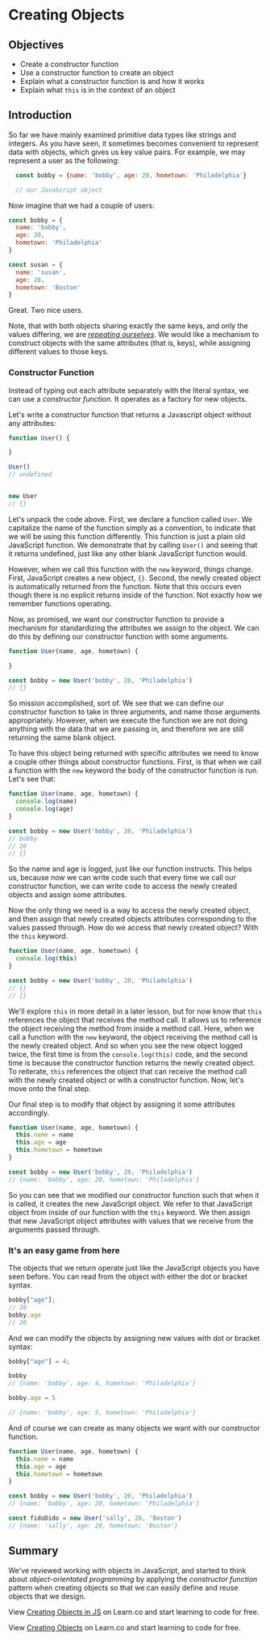 # Creating Objects

## Objectives
+ Create a constructor function
+ Use a constructor function to create an object
+ Explain what a constructor function is and how it works
+ Explain what `this` is in the context of an object

## Introduction

So far we have mainly examined primitive data types like strings and integers.  As you have seen, it sometimes becomes convenient to represent data with objects, which gives us key value pairs. For example, we may represent a user as the following:

```javascript
  const bobby = {name: 'bobby', age: 20, hometown: 'Philadelphia'}

  // our JavaScript object
````

Now imagine that we had a couple of users:

```js
const bobby = {
  name: 'bobby',
  age: 20,
  hometown: 'Philadelphia'
}

const susan = {
  name: 'susan',
  age: 28,
  hometown: 'Boston'
}

```

Great. Two nice users.

Note, that with both objects sharing exactly the same keys, and only the values differing, we are *[repeating ourselves](https://en.wikipedia.org/wiki/Don%27t_repeat_yourself)*.  We would like a mechanism to construct objects with the same attributes (that is, keys), while assigning different values to those keys.   

### Constructor Function

Instead of typing out each attribute separately with the literal syntax, we can use a *constructor function*.  It operates as a factory for new objects.

Let's write a constructor function that returns a Javascript object without any attributes:

```js
function User() {

}

User()
// undefined


new User
// {}
```

Let's unpack the code above.  First, we declare a function called `User`.  We capitalize the name of the function simply as a convention, to indicate that we will be using this function differently.  This function is just a plain old JavaScript function.  We demonstrate that by calling `User()` and seeing that it returns undefined, just like any other blank JavaScript function would.  

However, when we call this function with the `new` keyword, things change.  First, JavaScript creates a new object, `{}`.  Second, the newly created object is automatically returned from the function.  Note that this occurs even though there is no explicit returns inside of the function.  Not exactly how we remember functions operating.  

Now, as promised, we want our constructor function to provide a mechanism for standardizing the attributes we assign to the object.  We can do this by defining our constructor function with some arguments.

```js
function User(name, age, hometown) {

}

const bobby = new User('bobby', 20, 'Philadelphia')
// {}
```

So mission accomplished, sort of.  We see that we can define our constructor function to take in three arguments, and name those arguments appropriately.  However, when we execute the function we are not doing anything with the data that we are passing in, and therefore we are still returning the same blank object.  

To have this object being returned with specific attributes we need to know a couple other things about constructor functions. First, is that when we call a function with the `new` keyword the body of the constructor function is run.  Let's see that:

```js
function User(name, age, hometown) {
  console.log(name)
  console.log(age)
}

const bobby = new User('bobby', 20, 'Philadelphia')
// bobby
// 20
// {}
```

So the name and age is logged, just like our function instructs.  This helps us, because now we can write code such that every time we call our constructor function, we can write code to access the newly created objects and assign some attributes.

Now the only thing we need is a way to access the newly created object, and then assign that newly created objects attributes corresponding to the values passed through.  How do we access that newly created object?  With the `this` keyword.

```js
function User(name, age, hometown) {
  console.log(this)
}

const bobby = new User('bobby', 20, 'Philadelphia')
// {}
// {}
```

We'll explore `this` in more detail in a later lesson, but for now know that `this` references the object that receives the method call.  It allows us to reference the object receiving the method from inside a method call.  Here, when we call a function with the `new` keyword, the object receiving the method call is the newly created object.  And so when you see the new object logged twice, the first time is from the `console.log(this)` code, and the second time is because the constructor function returns the newly created object.  To reiterate, `this` references the object that can receive the method call with the newly created object or with a constructor function. Now, let's move onto the final step.  

Our final step is to modify that object by assigning it some attributes accordingly.   

```js
function User(name, age, hometown) {
  this.name = name
  this.age = age
  this.hometown = hometown
}

const bobby = new User('bobby', 20, 'Philadelphia')
// {name: 'bobby', age: 20, hometown: 'Philadelphia'}
```
So you can see that we modified our constructor function such that when it is called, it creates the new JavaScript object.  We refer to that JavaScript object from inside of our function with the `this` keyword.  We then assign that new JavaScript object attributes with values that we receive from the arguments passed through.

### It's an easy game from here

The objects that we return operate just like the JavaScript objects you have seen before.  You can read from the object with either the dot or bracket syntax.  

```js
bobby["age"];
// 20
bobby.age
// 20
```

And we can modify the objects by assigning new values with dot or bracket syntax:

```js
bobby["age"] = 4;

bobby
// {name: 'bobby', age: 4, hometown: 'Philadelphia'}

bobby.age = 5

// {name: 'bobby', age: 5, hometown: 'Philadelphia'}
```

And of course we can create as many objects we want with our constructor function.

```js
function User(name, age, hometown) {
  this.name = name
  this.age = age
  this.hometown = hometown
}

const bobby = new User('bobby', 20, 'Philadelphia')
// {name: 'bobby', age: 20, hometown: 'Philadelphia'}

const fidoDido = new User('sally', 28, 'Boston')
// {name: 'sally', age: 28, hometown: 'Boston'}
```

## Summary

We've reviewed working with objects in JavaScript, and started to think about *object-orientated programming* by applying the *constructor function* pattern when creating objects so that we can easily define and reuse objects that we design.

<p class='util--hide'>View <a href='https://learn.co/lessons/js-create-objects-readme'>Creating Objects in JS</a> on Learn.co and start learning to code for free.</p>

<p class='util--hide'>View <a href='https://learn.co/lessons/js-object-oriented-constructor-functions-readme'>Creating Objects</a> on Learn.co and start learning to code for free.</p>

